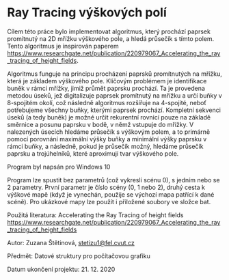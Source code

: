 # Ray Tracing výškových polí

Cílem této práce bylo implementovat algoritmus, který prochází paprsek promítnutý na 2D mřížku výškového pole, a hledá průsečík s tímto polem. Tento algoritmus je inspirován paperem https://www.researchgate.net/publication/220979067_Accelerating_the_ray_tracing_of_height_fields.

Algoritmus funguje na principu procházení paprsků promítnutých na mřížku, která je základem výškového pole. Klíčovým problémem je identifikace buněk v rámci mřížky, jimiž průmět paprsku prochází. Ta je provedena metodou úseků, jež digitalizuje paprsek promítnutý na mřížku a určí buňky v 8-spojitém okolí, což následně algoritmus rozšířuje na 4-spojité, neboť potřebujeme všechny buňky, kterými paprsek prochází. Kompletní sekvenci úseků (a tedy buněk) je možné určit rekurentní rovnicí pouze na základě směrnice a posunu paprsku v bodě, v němž vstupuje do mřížky. V nalezených úsecích hledáme průsečík s výškovým polem, a to primárně pomocí porovnání maximální výšky buňky a minimální výšky paprsku v rámci buňky, a následně, pokud je průsečík možný, hledáme průsečík paprsku a trojúhelníků, které aproximují tvar výškového pole.


Program byl napsán pro Windows 10

Program lze spustit bez parametrů (což vykreslí scénu 0), s jedním nebo se 2 parametry. První parametr je číslo scény (0, 1 nebo 2), druhý cesta k výškové mapě (když je vynechán, použije se výchozí mapa patřící k dané scéně). Pro ukázkové mapy lze použít i přiložené soubory ve složce bat.

Použitá literatura: Accelerating the Ray Tracing of height fields https://www.researchgate.net/publication/220979067_Accelerating_the_ray_tracing_of_height_fields

Autor: Zuzana Štětinová, stetizu1@fel.cvut.cz

Předmět: Datové struktury pro počítačovou grafiku

Datum ukončení projektu: 21. 12. 2020